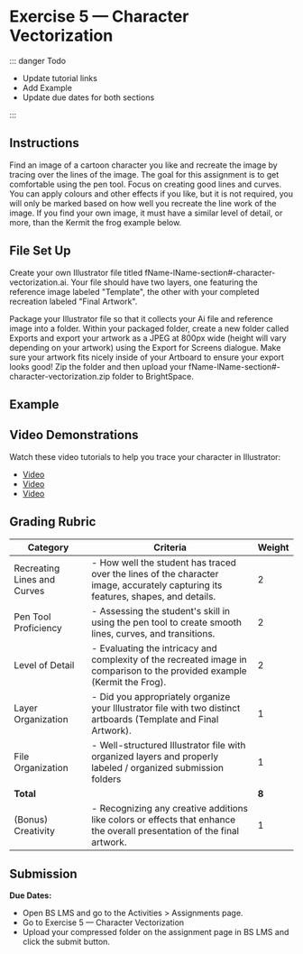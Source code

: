 # Exercise 5 — Character Vectorization

::: danger Todo

- Update tutorial links
- Add Example
- Update due dates for both sections

:::

## Instructions

Find an image of a cartoon character you like and recreate the image by tracing over the lines of the image. The goal for this assignment is to get comfortable using the pen tool. Focus on creating good lines and curves. You can apply colours and other effects if you like, but it is not required, you will only be marked based on how well you recreate the line work of the image. If you find your own image, it must have a similar level of detail, or more, than the Kermit the frog example below.

## File Set Up

Create your own Illustrator file titled fName-lName-section#-character-vectorization.ai. Your file should have two layers, one featuring the reference image labeled "Template", the other with your completed recreation labeled "Final Artwork".

Package your Illustrator file so that it collects your Ai file and reference image into a folder. Within your packaged folder, create a new folder called Exports and export your artwork as a JPEG at 800px wide (height will vary depending on your artwork) using the Export for Screens dialogue. Make sure your artwork fits nicely inside of your Artboard to ensure your export looks good! Zip the folder and then upload your fName-lName-section#-character-vectorization.zip folder to BrightSpace.

## Example

## Video Demonstrations

Watch these video tutorials to help you trace your character in Illustrator:

- [Video]()
- [Video]()
- [Video]()

## Grading Rubric

| Category                    | Criteria                                                                                                                         | Weight |
| --------------------------- | -------------------------------------------------------------------------------------------------------------------------------- | ------ |
| Recreating Lines and Curves | - How well the student has traced over the lines of the character image, accurately capturing its features, shapes, and details. | 2      |
| Pen Tool Proficiency        | - Assessing the student's skill in using the pen tool to create smooth lines, curves, and transitions.                           | 2      |
| Level of Detail             | - Evaluating the intricacy and complexity of the recreated image in comparison to the provided example (Kermit the Frog).        | 2      |
| Layer Organization          | - Did you appropriately organize your Illustrator file with two distinct artboards (Template and Final Artwork).                 | 1      |
| File Organization           | - Well-structured Illustrator file with organized layers and properly labeled / organized submission folders                     | 1      |
| **Total**                   |                                                                                                                                  | **8**  |
| (Bonus) Creativity          | - Recognizing any creative additions like colors or effects that enhance the overall presentation of the final artwork.          | 1      |

## Submission

**Due Dates:**

<Badge text="Section 010: Thursday September 28th @9:00pm" />
<Badge type="error" text="Section 020: Thursday September 28th @7:00pm" />

- Open BS LMS and go to the Activities > Assignments page.
- Go to Exercise 5 — Character Vectorization
- Upload your compressed folder on the assignment page in BS LMS and click the submit button.
